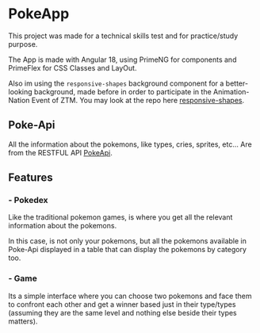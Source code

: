 # PokeApp

This project was made for a technical skills test and for practice/study purpose.

The App is made with Angular 18, using PrimeNG for components and PrimeFlex for CSS Classes and LayOut.

Also im using the `responsive-shapes` background component for a better-looking background, made before in order to participate in the Animation-Nation Event of ZTM. You may look at the repo here [responsive-shapes](https://github.com/cardonaw/responsive-shapes).

## Poke-Api

All the information about the pokemons, like types, cries, sprites, etc... Are from the RESTFUL API [PokeApi](https://pokeapi.co).

## Features

### - Pokedex

Like the traditional pokemon games, is where you get all the relevant information about the pokemons.

In this case, is not only your pokemons, but all the pokemons available in Poke-Api displayed in a table that can display the pokemons by category too.

### - Game

Its a simple interface where you can choose two pokemons and face them to confront each other and get a winner based just in their type/types (assuming they are the same level and nothing else beside their types matters).
